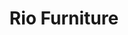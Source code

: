 ---
title: "Rio Furniture"
description: "this is meta description"
draft: false
image : "images/portfolio/work2.jpg"
bg_image: "images/featue-bg.jpg"
category: "Quiescence"
information:
information:
  - label : "Members"
    info : "Conor Sipe, Sarah Siegrist"
  - label : "Paper"
    info : ""
---